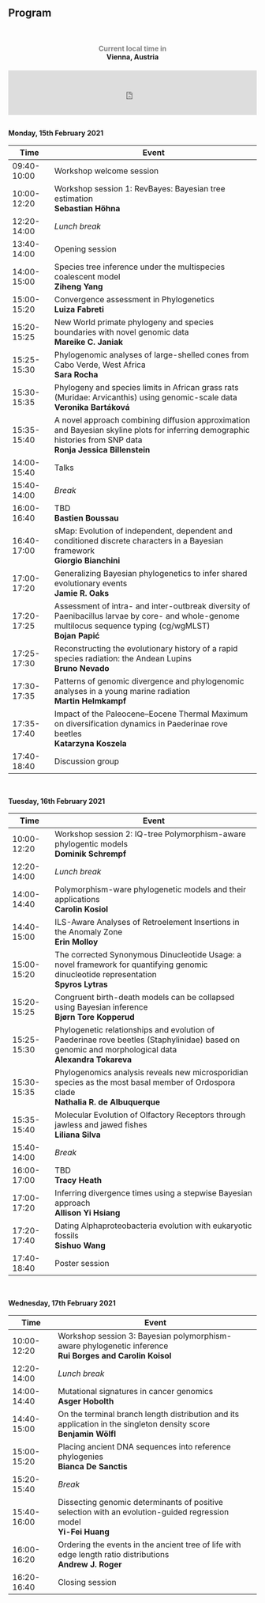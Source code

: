## Program

<div style="text-align:center;padding:1em 0;"> <h4><a style="text-decoration:none;" href="https://www.zeitverschiebung.net/en/city/2761369"><span style="color:gray;">Current local time in</span><br />Vienna, Austria</a></h4> <iframe src="https://www.zeitverschiebung.net/clock-widget-iframe-v2?language=en&size=small&timezone=Europe%2FVienna" width="100%" height="90" frameborder="0" seamless></iframe> </div>


**Monday, 15th February 2021**

| Time | Event | 
|---|---|
|09:40-10:00| Workshop welcome session |
|10:00-12:20| Workshop session 1: RevBayes: Bayesian tree estimation<br/>**Sebastian Höhna** |
|12:20-14:00| *Lunch break* | 
|13:40-14:00| Opening session |
|14:00-15:00| Species tree inference under the multispecies coalescent model<br/>**Ziheng Yang**   |
|15:00-15:20| Convergence assessment in Phylogenetics <br/> **Luiza Fabreti** |
|15:20-15:25| New World primate phylogeny and species boundaries with novel genomic data <br/>  **Mareike C. Janiak** |
|15:25-15:30| Phylogenomic analyses of large-shelled cones from Cabo Verde, West Africa <br/> **Sara Rocha** |
|15:30-15:35| Phylogeny and species limits in African grass rats (Muridae: Arvicanthis) using genomic-scale data  <br/> **Veronika Bartáková**|
|15:35-15:40| A novel approach combining diffusion approximation and Bayesian skyline plots for inferring demographic histories from SNP data <br/> **Ronja Jessica Billenstein** |
|14:00-15:40| Talks |
|15:40-14:00| *Break*|
|16:00-16:40| TBD <br/> **Bastien Boussau** |
|16:40-17:00| sMap: Evolution of independent, dependent and conditioned discrete characters in a Bayesian framework <br/>**Giorgio Bianchini** |
|17:00-17:20| Generalizing Bayesian phylogenetics to infer shared evolutionary events<br/>**Jamie R. Oaks** |
|17:20-17:25| Assessment of intra- and inter-outbreak diversity of Paenibacillus larvae by core- and whole-genome multilocus sequence typing (cg/wgMLST) <br/> **Bojan Papić** |
|17:25-17:30| Reconstructing the evolutionary history of a rapid species radiation: the Andean Lupins <br/> **Bruno Nevado**|
|17:30-17:35| Patterns of genomic divergence and phylogenomic analyses in a young marine radiation <br/> **Martin Helmkampf** |
|17:35-17:40| Impact of the Paleocene–Eocene Thermal Maximum on diversification dynamics in Paederinae rove beetles <br/> **Katarzyna Koszela** |
|17:40-18:40| Discussion group |

<br>

**Tuesday, 16th February 2021**

| Time| Event |
|---|---|
|10:00-12:20| Workshop session 2: IQ-tree Polymorphism-aware phylogentic models <br/> **Dominik Schrempf**  |
|12:20-14:00| *Lunch break* | 
|14:00-14:40| Polymorphism-ware phylogenetic models and their applications  <br/> **Carolin Kosiol**  |
|14:40-15:00| ILS-Aware Analyses of Retroelement Insertions in the Anomaly Zone <br/>  **Erin Molloy** |
|15:00-15:20| The corrected Synonymous Dinucleotide Usage: a novel framework for quantifying genomic dinucleotide representation <br/>  **Spyros Lytras** |
|15:20-15:25| Congruent birth-death models can be collapsed using Bayesian inference <br/> **Bjørn Tore Kopperud** |
|15:25-15:30| Phylogenetic relationships and evolution of Paederinae rove beetles (Staphylinidae) based on genomic and morphological data <br/>  **Alexandra Tokareva** |
|15:30-15:35| Phylogenomics analysis reveals new microsporidian species as the most basal member of Ordospora clade  <br/> **Nathalia R. de Albuquerque**  |
|15:35-15:40| Molecular Evolution of Olfactory Receptors through jawless and jawed fishes <br/> **Liliana Silva**  |
|15:40-14:00| *Break*|
|16:00-17:00| TBD <br/> **Tracy Heath**  |
|17:00-17:20| Inferring divergence times using a stepwise Bayesian approach<br/> **Allison Yi Hsiang** |
|17:20-17:40| Dating Alphaproteobacteria evolution with eukaryotic fossils <br/> **Sishuo Wang**  |
|17:40-18:40| Poster session |

<br>

**Wednesday, 17th February 2021**

| Time| Event |
|---|---|
|10:00-12:20| Workshop session 3: Bayesian polymorphism-aware phylogenetic inference  <br/>**Rui Borges and Carolin Koisol** |
|12:20-14:00| *Lunch break* | 
|14:00-14:40| Mutational signatures in cancer genomics<br/>**Asger Hobolth** |
|14:40-15:00| On the terminal branch length distribution and its application in the singleton density score <br/>**Benjamin Wölfl** |
|15:00-15:20| Placing ancient DNA sequences into reference phylogenies  <br/>**Bianca De Sanctis**  |
|15:20-15:40| *Break*|
|15:40-16:00| Dissecting genomic determinants of positive selection with an evolution-guided regression model<br/>**Yi-Fei Huang** |
|16:00-16:20| Ordering the events in the ancient tree of life with edge length ratio distributions <br/> **Andrew J. Roger**  |
|16:20-16:40| Closing session |

